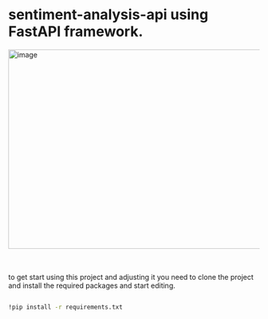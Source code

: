 # sentiment-analysis-api using FastAPI framework.

<img width="600" height="400" alt="image" src="https://github.com/user-attachments/assets/945097c2-bb87-49f7-b3e8-e6e5dc98046d" />

<br><br>
to get start using this project and adjusting it you need to clone the project and install the required packages and start editing.

```bash

!pip install -r requirements.txt 

```



